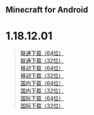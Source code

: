 ## Minecraft for Android

# 1.18.12.01

>[联通下载（64位）](https://download.fuibafuyu.cn/d/123/Program/Android/Minecraft/Minecraft_1.18.12.01_arm64-v8a.apk "nya~")<br>
>[联通下载（32位）](https://download.fuibafuyu.cn/d/123/Program/Android/Minecraft/Minecraft_1.18.12.01_armeabi-v7a.apk "nya~")<br>
>[移动下载（64位）](https://download.fuibafuyu.cn/d/139/Program/Android/Minecraft/Minecraft_1.18.12.01_arm64-v8a.apk "nya~")<br>
>[移动下载（32位）](https://download.fuibafuyu.cn/d/139/Program/Android/Minecraft/Minecraft_1.18.12.01_armeabi-v7a.apk "nya~")<br>
>[国内下载（64位）](https://download.fuibafuyu.top/Ali/Program/Android/Minecraft/Minecraft_1.18.12.01_arm64-v8a.apk "nya~")<br>
>[国内下载（32位）](https://download.fuibafuyu.top/Ali/Program/Android/Minecraft/Minecraft_1.18.12.01_armeabi-v7a.apk "nya~")<br>
>[国际下载（64位）](https://download.fuibafuyu.top/OD/Program/Android/Minecraft/Minecraft_1.18.12.01_arm64-v8a.apk "nya~")<br>
>[国际下载（32位）](https://download.fuibafuyu.top/OD/Program/Android/Minecraft/Minecraft_1.18.12.01_armeabi-v7a.apk "nya~")
